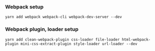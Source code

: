 ### Webpack setup
`yarn add webpack webpack-cli webpack-dev-server --dev`

### Webpack plugin, loader setup
`yarn add clean-webpack-plugin css-loader file-loader html-webpack-plugin mini-css-extract-plugin style-loader url-loader --dev`
